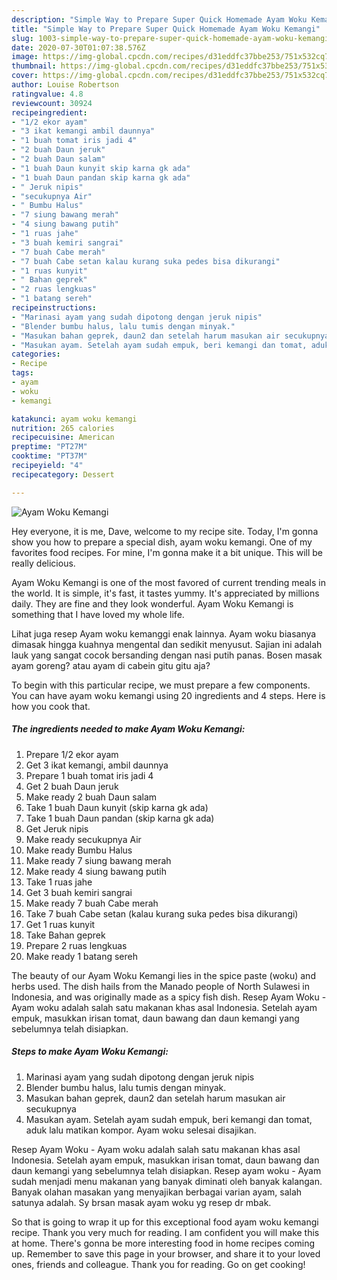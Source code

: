 ```yaml
---
description: "Simple Way to Prepare Super Quick Homemade Ayam Woku Kemangi"
title: "Simple Way to Prepare Super Quick Homemade Ayam Woku Kemangi"
slug: 1003-simple-way-to-prepare-super-quick-homemade-ayam-woku-kemangi
date: 2020-07-30T01:07:38.576Z
image: https://img-global.cpcdn.com/recipes/d31eddfc37bbe253/751x532cq70/ayam-woku-kemangi-foto-resep-utama.jpg
thumbnail: https://img-global.cpcdn.com/recipes/d31eddfc37bbe253/751x532cq70/ayam-woku-kemangi-foto-resep-utama.jpg
cover: https://img-global.cpcdn.com/recipes/d31eddfc37bbe253/751x532cq70/ayam-woku-kemangi-foto-resep-utama.jpg
author: Louise Robertson
ratingvalue: 4.8
reviewcount: 30924
recipeingredient:
- "1/2 ekor ayam"
- "3 ikat kemangi ambil daunnya"
- "1 buah tomat iris jadi 4"
- "2 buah Daun jeruk"
- "2 buah Daun salam"
- "1 buah Daun kunyit skip karna gk ada"
- "1 buah Daun pandan skip karna gk ada"
- " Jeruk nipis"
- "secukupnya Air"
- " Bumbu Halus"
- "7 siung bawang merah"
- "4 siung bawang putih"
- "1 ruas jahe"
- "3 buah kemiri sangrai"
- "7 buah Cabe merah"
- "7 buah Cabe setan kalau kurang suka pedes bisa dikurangi"
- "1 ruas kunyit"
- " Bahan geprek"
- "2 ruas lengkuas"
- "1 batang sereh"
recipeinstructions:
- "Marinasi ayam yang sudah dipotong dengan jeruk nipis"
- "Blender bumbu halus, lalu tumis dengan minyak."
- "Masukan bahan geprek, daun2 dan setelah harum masukan air secukupnya"
- "Masukan ayam. Setelah ayam sudah empuk, beri kemangi dan tomat, aduk lalu matikan kompor. Ayam woku selesai disajikan."
categories:
- Recipe
tags:
- ayam
- woku
- kemangi

katakunci: ayam woku kemangi 
nutrition: 265 calories
recipecuisine: American
preptime: "PT27M"
cooktime: "PT37M"
recipeyield: "4"
recipecategory: Dessert

---
```



![Ayam Woku Kemangi](https://img-global.cpcdn.com/recipes/d31eddfc37bbe253/751x532cq70/ayam-woku-kemangi-foto-resep-utama.jpg)

Hey everyone, it is me, Dave, welcome to my recipe site. Today, I'm gonna show you how to prepare a special dish, ayam woku kemangi. One of my favorites food recipes. For mine, I'm gonna make it a bit unique. This will be really delicious.

Ayam Woku Kemangi is one of the most favored of current trending meals in the world. It is simple, it's fast, it tastes yummy. It's appreciated by millions daily. They are fine and they look wonderful. Ayam Woku Kemangi is something that I have loved my whole life.

Lihat juga resep Ayam woku kemanggi enak lainnya. Ayam woku biasanya dimasak hingga kuahnya mengental dan sedikit menyusut. Sajian ini adalah lauk yang sangat cocok bersanding dengan nasi putih panas. Bosen masak ayam goreng? atau ayam di cabein gitu gitu aja?


To begin with this particular recipe, we must prepare a few components. You can have ayam woku kemangi using 20 ingredients and 4 steps. Here is how you cook that.

<!--inarticleads1-->

##### The ingredients needed to make Ayam Woku Kemangi:

1. Prepare 1/2 ekor ayam
1. Get 3 ikat kemangi, ambil daunnya
1. Prepare 1 buah tomat iris jadi 4
1. Get 2 buah Daun jeruk
1. Make ready 2 buah Daun salam
1. Take 1 buah Daun kunyit (skip karna gk ada)
1. Take 1 buah Daun pandan (skip karna gk ada)
1. Get  Jeruk nipis
1. Make ready secukupnya Air
1. Make ready  Bumbu Halus
1. Make ready 7 siung bawang merah
1. Make ready 4 siung bawang putih
1. Take 1 ruas jahe
1. Get 3 buah kemiri sangrai
1. Make ready 7 buah Cabe merah
1. Take 7 buah Cabe setan (kalau kurang suka pedes bisa dikurangi)
1. Get 1 ruas kunyit
1. Take  Bahan geprek
1. Prepare 2 ruas lengkuas
1. Make ready 1 batang sereh


The beauty of our Ayam Woku Kemangi lies in the spice paste (woku) and herbs used. The dish hails from the Manado people of North Sulawesi in Indonesia, and was originally made as a spicy fish dish. Resep Ayam Woku - Ayam woku adalah salah satu makanan khas asal Indonesia. Setelah ayam empuk, masukkan irisan tomat, daun bawang dan daun kemangi yang sebelumnya telah disiapkan. 

<!--inarticleads2-->

##### Steps to make Ayam Woku Kemangi:

1. Marinasi ayam yang sudah dipotong dengan jeruk nipis
1. Blender bumbu halus, lalu tumis dengan minyak.
1. Masukan bahan geprek, daun2 dan setelah harum masukan air secukupnya
1. Masukan ayam. Setelah ayam sudah empuk, beri kemangi dan tomat, aduk lalu matikan kompor. Ayam woku selesai disajikan.


Resep Ayam Woku - Ayam woku adalah salah satu makanan khas asal Indonesia. Setelah ayam empuk, masukkan irisan tomat, daun bawang dan daun kemangi yang sebelumnya telah disiapkan. Resep ayam woku - Ayam sudah menjadi menu makanan yang banyak diminati oleh banyak kalangan. Banyak olahan masakan yang menyajikan berbagai varian ayam, salah satunya adalah. Sy brsan masak ayam woku yg resep dr mbak. 

So that is going to wrap it up for this exceptional food ayam woku kemangi recipe. Thank you very much for reading. I am confident you will make this at home. There's gonna be more interesting food in home recipes coming up. Remember to save this page in your browser, and share it to your loved ones, friends and colleague. Thank you for reading. Go on get cooking!
